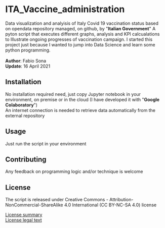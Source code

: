 # ITA_Vaccine_administration
Data visualization and analyisis of Italy Covid 19 vaccination status based on opendata repository managed, on github, by "**Italian Government**" 
A pyton script that executes different graphs, analysis and KPI calcualations to lllustrate ongoing progresses of vaccination campaign.
I started this project just because I wanted to jump into Data Science and learn some python programming.
<br>
<br>
**Author**: Fabio Sona<br>
**Update**: 16 April 2021<br>

## Installation
No installation required need, just copy Jupyter notebook in your environment, on premise or in the cloud (I have developed it with "**Google Colaboratory**")   
An internet connection is needed to retrieve data automatically from the external repository

## Usage
Just run the script in your environment

## Contributing
Any feedback on programming logic and/or technique is welcome

## License

The script is released under Creative Commons - Attribution-NonCommercial-ShareAlike 4.0 International (CC BY-NC-SA 4.0) license <br>

[License summary](https://creativecommons.org/licenses/by-nc-sa/4.0/)<br>
[License legal text](https://creativecommons.org/licenses/by-nc-sa/4.0/legalcode)<br>
